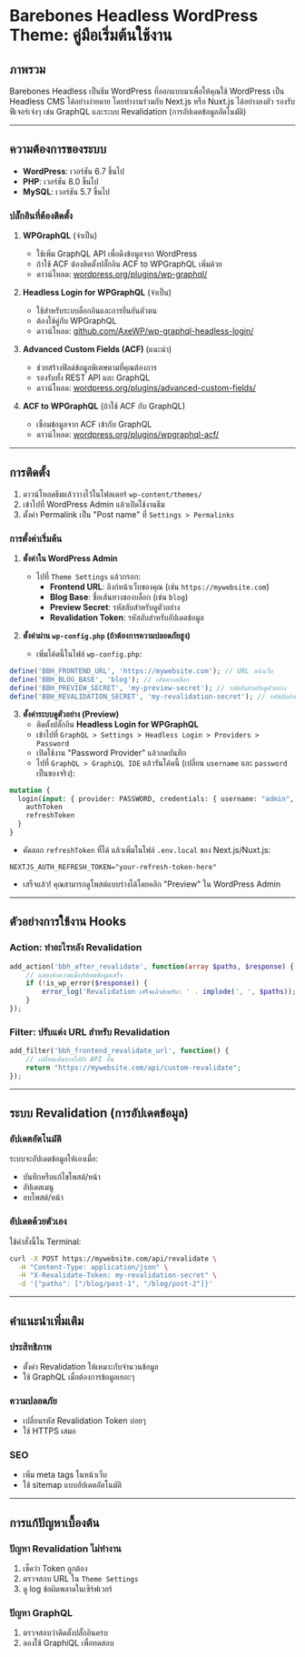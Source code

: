 # Barebones Headless WordPress Theme: คู่มือเริ่มต้นใช้งาน

## ภาพรวม

Barebones Headless เป็นธีม WordPress ที่ออกแบบมาเพื่อให้คุณใช้ WordPress เป็น Headless CMS ได้อย่างง่ายดาย โดยทำงานร่วมกับ Next.js หรือ Nuxt.js ได้อย่างลงตัว รองรับฟีเจอร์เจ๋งๆ เช่น GraphQL และระบบ Revalidation (การอัปเดตข้อมูลอัตโนมัติ)

---

## ความต้องการของระบบ

- **WordPress**: เวอร์ชัน 6.7 ขึ้นไป
- **PHP**: เวอร์ชัน 8.0 ขึ้นไป
- **MySQL**: เวอร์ชัน 5.7 ขึ้นไป

### ปลั๊กอินที่ต้องติดตั้ง

1. **WPGraphQL** (จำเป็น)

   - ใช้เพิ่ม GraphQL API เพื่อดึงข้อมูลจาก WordPress
   - ถ้าใช้ ACF ต้องติดตั้งปลั๊กอิน ACF to WPGraphQL เพิ่มด้วย
   - ดาวน์โหลด: [wordpress.org/plugins/wp-graphql/](https://wordpress.org/plugins/wp-graphql/)

2. **Headless Login for WPGraphQL** (จำเป็น)

   - ใช้สำหรับระบบล็อกอินและการยืนยันตัวตน
   - ต้องใช้คู่กับ WPGraphQL
   - ดาวน์โหลด: [github.com/AxeWP/wp-graphql-headless-login/](https://github.com/AxeWP/wp-graphql-headless-login/)

3. **Advanced Custom Fields (ACF)** (แนะนำ)

   - ช่วยสร้างฟิลด์ข้อมูลพิเศษตามที่คุณต้องการ
   - รองรับทั้ง REST API และ GraphQL
   - ดาวน์โหลด: [wordpress.org/plugins/advanced-custom-fields/](https://wordpress.org/plugins/advanced-custom-fields/)

4. **ACF to WPGraphQL** (ถ้าใช้ ACF กับ GraphQL)
   - เชื่อมข้อมูลจาก ACF เข้ากับ GraphQL
   - ดาวน์โหลด: [wordpress.org/plugins/wpgraphql-acf/](https://wordpress.org/plugins/wpgraphql-acf/)

---

## การติดตั้ง

1. ดาวน์โหลดธีมแล้ววางไว้ในโฟลเดอร์ `wp-content/themes/`
2. เข้าไปที่ WordPress Admin แล้วเปิดใช้งานธีม
3. ตั้งค่า Permalink เป็น "Post name" ที่ `Settings > Permalinks`

### การตั้งค่าเริ่มต้น

1. **ตั้งค่าใน WordPress Admin**

   - ไปที่ `Theme Settings` แล้วกรอก:
     - **Frontend URL**: ลิงก์หน้าเว็บของคุณ (เช่น `https://mywebsite.com`)
     - **Blog Base**: ชื่อเส้นทางของบล็อก (เช่น `blog`)
     - **Preview Secret**: รหัสลับสำหรับดูตัวอย่าง
     - **Revalidation Token**: รหัสลับสำหรับอัปเดตข้อมูล

2. **ตั้งค่าผ่าน `wp-config.php` (ถ้าต้องการความปลอดภัยสูง)**
   - เพิ่มโค้ดนี้ในไฟล์ `wp-config.php`:

```php
define('BBH_FRONTEND_URL', 'https://mywebsite.com'); // URL หน้าเว็บ
define('BBH_BLOG_BASE', 'blog'); // เส้นทางบล็อก
define('BBH_PREVIEW_SECRET', 'my-preview-secret'); // รหัสลับสำหรับดูตัวอย่าง
define('BBH_REVALIDATION_SECRET', 'my-revalidation-secret'); // รหัสลับสำหรับอัปเดตข้อมูล
```

3. **ตั้งค่าระบบดูตัวอย่าง (Preview)**
   - ติดตั้งปลั๊กอิน **Headless Login for WPGraphQL**
   - เข้าไปที่ `GraphQL > Settings > Headless Login > Providers > Password`
   - เปิดใช้งาน "Password Provider" แล้วกดบันทึก
   - ไปที่ `GraphQL > GraphiQL IDE` แล้วรันโค้ดนี้ (เปลี่ยน `username` และ `password` เป็นของจริง):

```graphql
mutation {
  login(input: { provider: PASSWORD, credentials: { username: "admin", password: "123456" } }) {
    authToken
    refreshToken
  }
}
```

- คัดลอก `refreshToken` ที่ได้ แล้วเพิ่มในไฟล์ `.env.local` ของ Next.js/Nuxt.js:

```env
NEXTJS_AUTH_REFRESH_TOKEN="your-refresh-token-here"
```

- เสร็จแล้ว! คุณสามารถดูโพสต์แบบร่างได้โดยคลิก "Preview" ใน WordPress Admin

---

## ตัวอย่างการใช้งาน Hooks

### Action: ทำอะไรหลัง Revalidation

```php
add_action('bbh_after_revalidate', function(array $paths, $response) {
    // แสดงข้อความเมื่ออัปเดตข้อมูลเสร็จ
    if (!is_wp_error($response)) {
        error_log('Revalidation เสร็จแล้วสำหรับ: ' . implode(', ', $paths));
    }
});
```

### Filter: ปรับแต่ง URL สำหรับ Revalidation

```php
add_filter('bbh_frontend_revalidate_url', function() {
    // เปลี่ยนเส้นทางไปยัง API อื่น
    return "https://mywebsite.com/api/custom-revalidate";
});
```

---

## ระบบ Revalidation (การอัปเดตข้อมูล)

### อัปเดตอัตโนมัติ

ระบบจะอัปเดตข้อมูลให้เองเมื่อ:

- บันทึกหรือแก้ไขโพสต์/หน้า
- อัปเดตเมนู
- ลบโพสต์/หน้า

### อัปเดตด้วยตัวเอง

ใช้คำสั่งนี้ใน Terminal:

```bash
curl -X POST https://mywebsite.com/api/revalidate \
  -H "Content-Type: application/json" \
  -H "X-Revalidate-Token: my-revalidation-secret" \
  -d '{"paths": ["/blog/post-1", "/blog/post-2"]}'
```

---

## คำแนะนำเพิ่มเติม

### ประสิทธิภาพ

- ตั้งค่า Revalidation ให้เหมาะกับจำนวนข้อมูล
- ใช้ GraphQL เมื่อต้องการข้อมูลเยอะๆ

### ความปลอดภัย

- เปลี่ยนรหัส Revalidation Token บ่อยๆ
- ใช้ HTTPS เสมอ

### SEO

- เพิ่ม meta tags ในหน้าเว็บ
- ใช้ sitemap แบบอัปเดตอัตโนมัติ

---

## การแก้ปัญหาเบื้องต้น

### ปัญหา Revalidation ไม่ทำงาน

1. เช็คว่า Token ถูกต้อง
2. ตรวจสอบ URL ใน `Theme Settings`
3. ดู log ข้อผิดพลาดในเซิร์ฟเวอร์

### ปัญหา GraphQL

1. ตรวจสอบว่าติดตั้งปลั๊กอินครบ
2. ลองใช้ GraphiQL เพื่อทดสอบ
